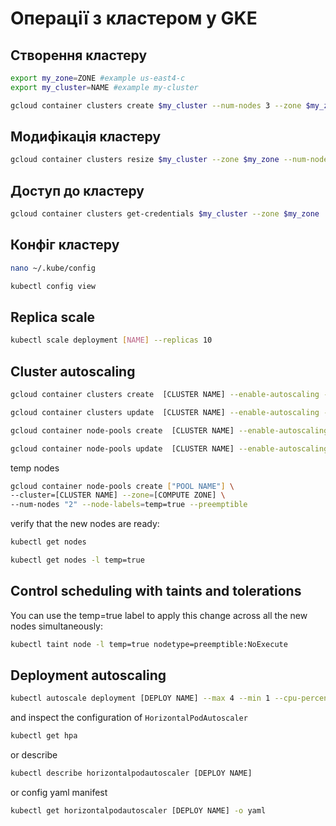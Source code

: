 # Операції з кластером у GKE
## Створення кластеру
```sh
export my_zone=ZONE #example us-east4-c
export my_cluster=NAME #example my-cluster
```
```sh
gcloud container clusters create $my_cluster --num-nodes 3 --zone $my_zone --enable-ip-alias
```
## Модифікація кластеру
```sh
gcloud container clusters resize $my_cluster --zone $my_zone --num-nodes=4
```
## Доступ до кластеру
```sh
gcloud container clusters get-credentials $my_cluster --zone $my_zone
```
## Конфіг кластеру
```sh
nano ~/.kube/config
```
```sh
kubectl config view
```
## Replica scale
```sh
kubectl scale deployment [NAME] --replicas 10
```
## Cluster autoscaling
```sh
gcloud container clusters create  [CLUSTER NAME] --enable-autoscaling --min-nodes 5 --max-nodes 20 --zone [COMPUTE ZONE] --project [PROJECT ID]
```
```sh
gcloud container clusters update  [CLUSTER NAME] --enable-autoscaling --min-nodes 5 --max-nodes 20 --zone [COMPUTE ZONE] --node-pool [POOL NAME] --project [PROJECT ID]
```
```sh
gcloud container node-pools create  [CLUSTER NAME] --enable-autoscaling --min-nodes 15 --max-nodes 50 --zone [COMPUTE ZONE] --node-pool [POOL NAME] --project [PROJECT ID]
```
```sh
gcloud container node-pools update  [CLUSTER NAME] --enable-autoscaling --min-nodes 15 --max-nodes 50 --zone [COMPUTE ZONE] --node-pool [POOL NAME] --project [PROJECT ID]
```
temp nodes
```sh
gcloud container node-pools create ["POOL NAME"] \
--cluster=[CLUSTER NAME] --zone=[COMPUTE ZONE] \
--num-nodes "2" --node-labels=temp=true --preemptible
```
verify that the new nodes are ready:
```sh
kubectl get nodes
```
```sh
kubectl get nodes -l temp=true
```
## Control scheduling with taints and tolerations
You can use the temp=true label to apply this change across all the new nodes simultaneously:
```sh
kubectl taint node -l temp=true nodetype=preemptible:NoExecute
```
## Deployment autoscaling
```sh
kubectl autoscale deployment [DEPLOY NAME] --max 4 --min 1 --cpu-percent 1
```
and inspect the configuration of `HorizontalPodAutoscaler`
```sh
kubectl get hpa
```
or describe
```sh
kubectl describe horizontalpodautoscaler [DEPLOY NAME]
```
or config yaml manifest
```sh
kubectl get horizontalpodautoscaler [DEPLOY NAME] -o yaml
```
